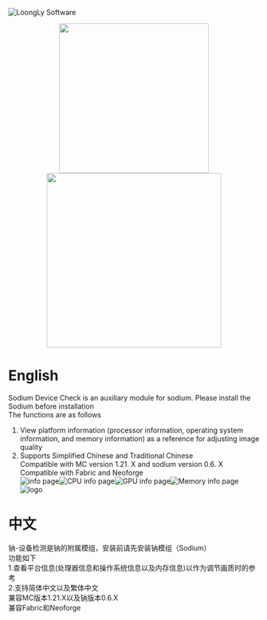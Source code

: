 ![LoongLy Software](https://gitee.com/zixuan_long/Img/raw/master/LS3.png)
<center class="half">
<img src="https://gitee.com/zixuan_long/Img/raw/master/Support%20fabric.png" width="300">
<img src="https://gitee.com/zixuan_long/Img/raw/master/support%20neoforge.png" width="350">
</center>

# English
Sodium Device Check is an auxiliary module for sodium. Please install the Sodium before installation  
The functions are as follows  
1. View platform information (processor information, operating system information, and memory information) as a reference for adjusting image quality  
2. Supports Simplified Chinese and Traditional Chinese  
Compatible with MC version 1.21. X and sodium version 0.6. X  
Compatible with Fabric and Neoforge  
![info page](https://cdn.modrinth.com/data/cached_images/107508a868a78d71887ebf51e6c8e0fdb2a51816.jpeg)![CPU info page](https://cdn.modrinth.com/data/cached_images/f520ef0445614c42680b650ba229d02d9067b5b1.jpeg)![GPU info page](https://cdn.modrinth.com/data/cached_images/644bea087d741f95fe8461e0db51d7b5d6ec8a89.jpeg)![Memory info page](https://cdn.modrinth.com/data/cached_images/c503c9c4e4c2468436288d33d47690bd71c97f2f.jpeg)
![logo](https://cdn.modrinth.com/data/cached_images/56d7605130598ee2b052956b6f409fb175695165_0.webp)

# 中文
钠-设备检测是钠的附属模组，安装前请先安装钠模组（Sodium）  
功能如下  
1.查看平台信息(处理器信息和操作系统信息以及内存信息)以作为调节画质时的参考  
2.支持简体中文以及繁体中文  
兼容MC版本1.21.X以及钠版本0.6.X  
兼容Fabric和Neoforge  
